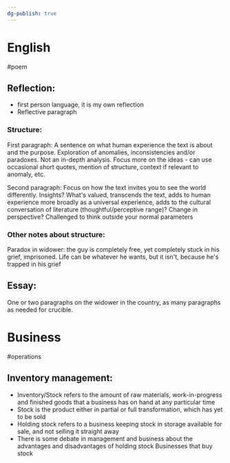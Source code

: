 ```yaml
---
dg-publish: true
---
```

# English
#poem 
## Reflection:
- first person language, it is my own reflection
- Reflective paragraph
### Structure:
First paragraph:
A sentence on what human experience the text is about and the purpose. Exploration of anomalies, inconsistencies and/or paradoxes. Not an in-depth analysis. Focus more on the ideas - can use occasional short quotes, mention of structure, context if relevant to anomaly, etc.

Second paragraph:
Focus on how the text invites you to see the world differently. Insights? What's valued, transcends the text, adds to human experience more broadly as a universal experience, adds to the cultural conversation of literature (thoughtful/perceptive range)? Change in perspective? Challenged to think outside your normal parameters

### Other notes about structure:
Paradox in widower: the guy is completely free, yet completely stuck in his grief, imprisoned. Life can be whatever he wants, but it isn't, because he's trapped in his grief

## Essay:
One or two paragraphs on the widower in the country, as many paragraphs as needed for crucible.

# Business
#operations 
## Inventory management:
- Inventory/Stock refers to the amount of raw materials, work-in-progress and finished goods that a business has on hand at any particular time
- Stock is the product either in partial or full transformation, which has yet to be sold
- Holding stock refers to a business keeping stock in storage available for sale, and not selling it straight away
- There is some debate in management and business about the advantages and disadvantages of holding stock
Businesses that buy stock 